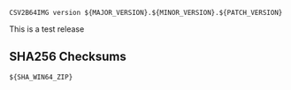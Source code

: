 ```
CSV2B64IMG version ${MAJOR_VERSION}.${MINOR_VERSION}.${PATCH_VERSION}
```

This is a test release

## SHA256 Checksums

```
${SHA_WIN64_ZIP}
```